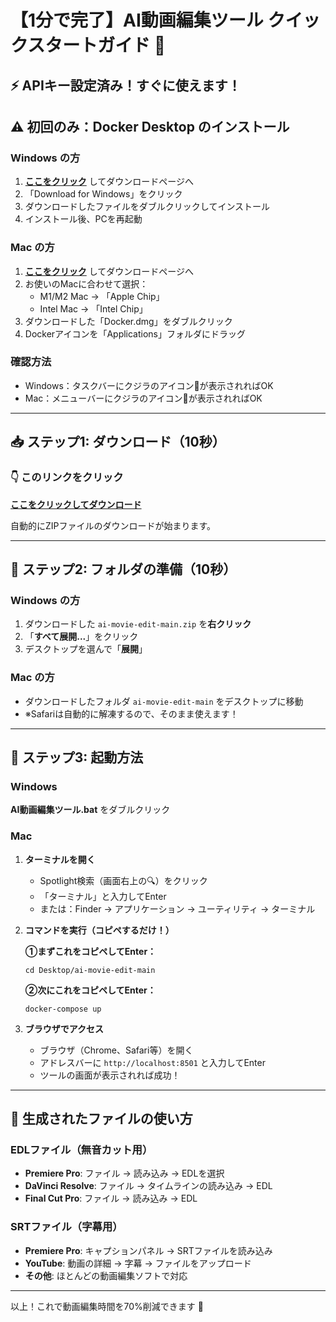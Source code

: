 # 【1分で完了】AI動画編集ツール クイックスタートガイド 🚀

## ⚡ APIキー設定済み！すぐに使えます！

## ⚠️ 初回のみ：Docker Desktop のインストール

### Windows の方
1. **[ここをクリック](https://docs.docker.com/desktop/install/windows-install/)** してダウンロードページへ
2. 「Download for Windows」をクリック
3. ダウンロードしたファイルをダブルクリックしてインストール
4. インストール後、PCを再起動

### Mac の方
1. **[ここをクリック](https://docs.docker.com/desktop/install/mac-install/)** してダウンロードページへ
2. お使いのMacに合わせて選択：
   - M1/M2 Mac → 「Apple Chip」
   - Intel Mac → 「Intel Chip」
3. ダウンロードした「Docker.dmg」をダブルクリック
4. Dockerアイコンを「Applications」フォルダにドラッグ

### 確認方法
- Windows：タスクバーにクジラのアイコン🐳が表示されればOK
- Mac：メニューバーにクジラのアイコン🐳が表示されればOK

---

## 📥 ステップ1: ダウンロード（10秒）

### 👇 このリンクをクリック
**[ここをクリックしてダウンロード](https://github.com/idealjapan/ai-movie-edit/archive/refs/heads/main.zip)**

自動的にZIPファイルのダウンロードが始まります。

---

## 📂 ステップ2: フォルダの準備（10秒）

### Windows の方
1. ダウンロードした `ai-movie-edit-main.zip` を**右クリック**
2. 「**すべて展開...**」をクリック
3. デスクトップを選んで「**展開**」

### Mac の方
- ダウンロードしたフォルダ `ai-movie-edit-main` をデスクトップに移動
- ※Safariは自動的に解凍するので、そのまま使えます！

---

## 🎉 ステップ3: 起動方法

### Windows
**AI動画編集ツール.bat** をダブルクリック

### Mac
1. **ターミナルを開く**
   - Spotlight検索（画面右上の🔍）をクリック
   - 「ターミナル」と入力してEnter
   - または：Finder → アプリケーション → ユーティリティ → ターミナル

2. **コマンドを実行（コピペするだけ！）**
   
   **①まずこれをコピペしてEnter：**
   ```
   cd Desktop/ai-movie-edit-main
   ```
   
   **②次にこれをコピペしてEnter：**
   ```
   docker-compose up
   ```

3. **ブラウザでアクセス**
   - ブラウザ（Chrome、Safari等）を開く
   - アドレスバーに `http://localhost:8501` と入力してEnter
   - ツールの画面が表示されれば成功！

---

## 📝 生成されたファイルの使い方

### EDLファイル（無音カット用）
- **Premiere Pro**: ファイル → 読み込み → EDLを選択
- **DaVinci Resolve**: ファイル → タイムラインの読み込み → EDL
- **Final Cut Pro**: ファイル → 読み込み → EDL

### SRTファイル（字幕用）
- **Premiere Pro**: キャプションパネル → SRTファイルを読み込み
- **YouTube**: 動画の詳細 → 字幕 → ファイルをアップロード
- **その他**: ほとんどの動画編集ソフトで対応

---

以上！これで動画編集時間を70%削減できます 🎊